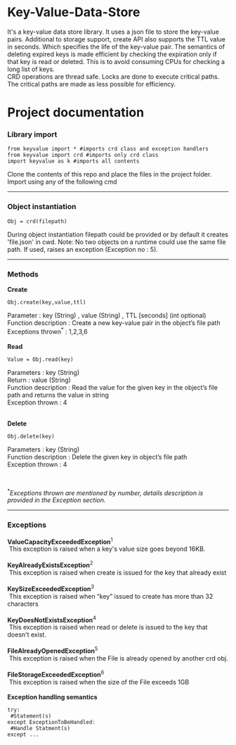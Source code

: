 # Key-Value-Data-Store
 It's a key-value data store library. It uses a json file to store the key-value pairs. Additional to storage support, create API also supports the TTL value in seconds. Which specifies the life of the key-value pair. 
The semantics of deleting expired keys is made efficient by checking the expiration only if that key is read or deleted. This is to avoid consuming CPUs for checking a long list of keys.
<br>
CRD operations are thread safe. Locks are done to execute critical paths. 
The critical paths are made as less possible for efficiency.
# Project documentation
<b><h3>Library import</h3></b>

```
from keyvalue import * #imports crd class and exception handlers
from keyvalue import crd #imports only crd class
import keyvalue as k #imports all contents
```
Clone the contents of this repo and place the files in the project folder. Import using any of the following cmd
<hr>
<b><h3>Object instantiation</h3></b>

```
Obj = crd(filepath)
```
During object instantiation filepath could be provided or by default it creates 'file.json' in cwd. Note: No two objects on a runtime could use the same file path. If used, raises an exception (Exception no : 5).
<br>
<hr>

<b><h3>Methods</h3></b>
<b>Create</b><br>
  ```
  Obj.create(key,value,ttl)
  ```
  Parameter : key (String) , value (String) , TTL [seconds] (int optional) <br>
  Function description : Create a new key-value pair in the object’s file path<br>
  Exceptions thrown<sup>*</sup> : 1,2,3,6<br>
  <br>
<b>Read</b><br>
  ```
  Value = Obj.read(key)
  ```
  Parameters : key (String)<br>
  Return : value (String)<br>
  Function description : Read the value for the given key in the object’s file path and returns the value in string<br>
  Exception thrown : 4<br>
  <br>

<b>Delete</b><br>
  ```
  Obj.delete(key)
  ```
Parameters : key (String)<br>
Function description : Delete the given key in object’s file path<br>
Exception thrown : 4<br>
 
  <br>

<sup>*</sup><i>Exceptions thrown are mentioned by number, details description is provided in the Exception section.</i>

<hr>
<b><h3>Exceptions</h3></b>
<b>ValueCapacityExceededException</b><sup>1</sup><br>
&nbsp;This exception is raised when a key's value size goes beyond 16KB.<br><br>
<b>KeyAlreadyExistsException</b><sup>2</sup><br>
&nbsp;This exception is raised when create is issued for the key that already exist<br><br>
<b>KeySizeExceededException</b><sup>3</sup><br>
&nbsp;This exception is raised when “key” issued to create has more than 32 characters<br><br>
<b>KeyDoesNotExistsException</b><sup>4</sup><br>
&nbsp;This exception is raised when read or delete is issued to the key that doesn't exist.<br><br>
<b>FileAlreadyOpenedException</b><sup>5</sup><br>
&nbsp;This exception is raised when the File is already opened by another crd obj.<br><br>
<b>FileStorageExceededException</b><sup>6</sup><br>
&nbsp;This exception is raised when the size of the File exceeds 1GB <br><br>
<b>Exception handling semantics</b>

```
try:
 #Statement(s)
except ExceptionToBeHandled:
 #Handle Statment(s)
except ...
```
